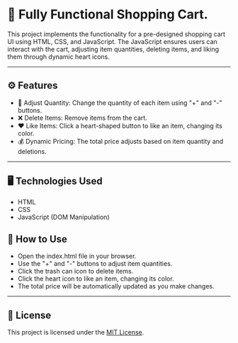 # 🛒 Fully Functional Shopping Cart.

This project implements the functionality for a pre-designed shopping cart UI using HTML, CSS, and JavaScript. The JavaScript ensures users can interact with the cart, adjusting item quantities, deleting items, and liking them through dynamic heart icons.

---
## ⚙️ Features
- 🔼 Adjust Quantity: Change the quantity of each item using "+" and "-" buttons.
- ❌ Delete Items: Remove items from the cart.
- ❤️ Like Items: Click a heart-shaped button to like an item, changing its color.
- 💰 Dynamic Pricing: The total price adjusts based on item quantity and deletions.
---
## 🖥️ Technologies Used
- HTML
- CSS
- JavaScript (DOM Manipulation)

## 🚀 How to Use
- Open the index.html file in your browser.
- Use the "+" and "-" buttons to adjust item quantities.
- Click the trash can icon to delete items.
- Click the heart icon to like an item, changing its color.
- The total price will be automatically updated as you make changes.

---
## 📄 License
This project is licensed under the [MIT License](LICENSE).

